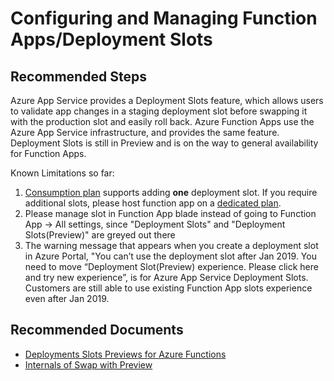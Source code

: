 <properties
	pageTitle="Configuring and Managing Function Apps/Deployment Slots"
	description="Configuring and Managing Function Apps/Deployment Slots"
	service="microsoft.web"
	resource="functions"
	authors="cts-shrahman,cts-shrahman"
    ms.author="shrahman,danzha"
	displayOrder=""
	selfHelpType="generic"
	supportTopicIds="32630465"
	resourceTags=""
	productPesIds="16072"
	cloudEnvironments="public"
/>

# Configuring and Managing Function Apps/Deployment Slots

## **Recommended Steps**

Azure App Service provides a Deployment Slots feature, which allows users to validate app changes in a staging deployment slot before swapping it with the production slot and easily roll back. Azure Function Apps use the Azure App Service infrastructure, and provides the same feature. Deployment Slots is still in Preview and is on the way to general availability for Function Apps. <br>

Known Limitations so far:<br>

1. [Consumption plan](https://docs.microsoft.com/azure/azure-functions/functions-scale#consumption-plan) supports adding **one** deployment slot. If you require additional slots, please host function app on a [dedicated plan](https://docs.microsoft.com/azure/azure-functions/functions-scale#consumption-plan). 
2. Please manage slot in Function App blade instead of going to Function App -> All settings, since "Deployment Slots" and "Deployment Slots(Preview)" are greyed out there 
3. The warning message that appears when you create a deployment slot in Azure Portal, "You can’t use the deployment slot after Jan 2019. You need to move “Deployment Slot(Preview) experience. Please click here and try new experience”, is for Azure App Service Deployment Slots. Customers are still able to use existing Function App slots experience even after Jan 2019.

## **Recommended Documents**

* [Deployments Slots Previews for Azure Functions](https://blogs.msdn.microsoft.com/appserviceteam/2017/06/13/deployment-slots-preview-for-azure-functions/) 
* [Internals of Swap with Preview](https://blogs.msdn.microsoft.com/waws/2016/12/12/slot-swap-with-preview/)

